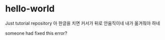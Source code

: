 # hello-world
Just tutorial repository
아 한글을 치면 커서가 뒤로 안움직이네
내가 옮겨줘야 하네

someone had fixed this error?
